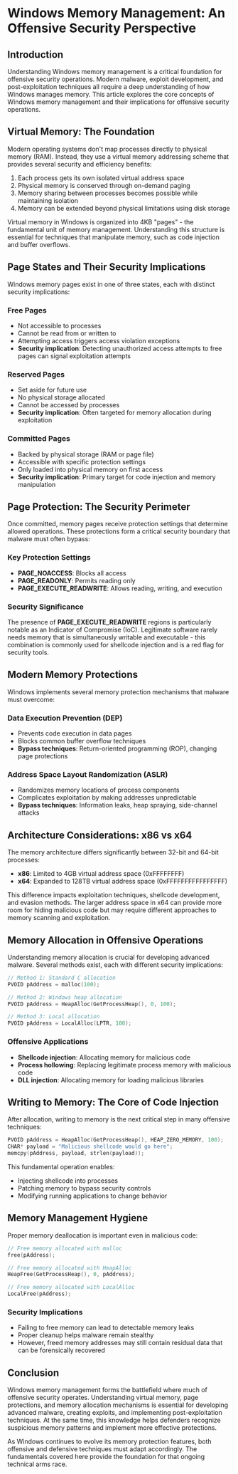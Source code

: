 # Windows Memory Management: An Offensive Security Perspective

## Introduction

Understanding Windows memory management is a critical foundation for offensive security operations. Modern malware, exploit development, and post-exploitation techniques all require a deep understanding of how Windows manages memory. This article explores the core concepts of Windows memory management and their implications for offensive security operations.

## Virtual Memory: The Foundation

Modern operating systems don't map processes directly to physical memory (RAM). Instead, they use a virtual memory addressing scheme that provides several security and efficiency benefits:

1. Each process gets its own isolated virtual address space
2. Physical memory is conserved through on-demand paging
3. Memory sharing between processes becomes possible while maintaining isolation
4. Memory can be extended beyond physical limitations using disk storage

Virtual memory in Windows is organized into 4KB "pages" - the fundamental unit of memory management. Understanding this structure is essential for techniques that manipulate memory, such as code injection and buffer overflows.

## Page States and Their Security Implications

Windows memory pages exist in one of three states, each with distinct security implications:

### Free Pages
- Not accessible to processes
- Cannot be read from or written to
- Attempting access triggers access violation exceptions
- **Security implication**: Detecting unauthorized access attempts to free pages can signal exploitation attempts

### Reserved Pages
- Set aside for future use
- No physical storage allocated
- Cannot be accessed by processes
- **Security implication**: Often targeted for memory allocation during exploitation

### Committed Pages  
- Backed by physical storage (RAM or page file)
- Accessible with specific protection settings
- Only loaded into physical memory on first access
- **Security implication**: Primary target for code injection and memory manipulation

## Page Protection: The Security Perimeter

Once committed, memory pages receive protection settings that determine allowed operations. These protections form a critical security boundary that malware must often bypass:

### Key Protection Settings
- **PAGE_NOACCESS**: Blocks all access
- **PAGE_READONLY**: Permits reading only
- **PAGE_EXECUTE_READWRITE**: Allows reading, writing, and execution
  
### Security Significance
The presence of **PAGE_EXECUTE_READWRITE** regions is particularly notable as an Indicator of Compromise (IoC). Legitimate software rarely needs memory that is simultaneously writable and executable - this combination is commonly used for shellcode injection and is a red flag for security tools.

## Modern Memory Protections

Windows implements several memory protection mechanisms that malware must overcome:

### Data Execution Prevention (DEP)
- Prevents code execution in data pages
- Blocks common buffer overflow techniques
- **Bypass techniques**: Return-oriented programming (ROP), changing page protections

### Address Space Layout Randomization (ASLR)
- Randomizes memory locations of process components
- Complicates exploitation by making addresses unpredictable
- **Bypass techniques**: Information leaks, heap spraying, side-channel attacks

## Architecture Considerations: x86 vs x64

The memory architecture differs significantly between 32-bit and 64-bit processes:
- **x86**: Limited to 4GB virtual address space (0xFFFFFFFF)
- **x64**: Expanded to 128TB virtual address space (0xFFFFFFFFFFFFFFFF)

This difference impacts exploitation techniques, shellcode development, and evasion methods. The larger address space in x64 can provide more room for hiding malicious code but may require different approaches to memory scanning and exploitation.

## Memory Allocation in Offensive Operations

Understanding memory allocation is crucial for developing advanced malware. Several methods exist, each with different security implications:

```c
// Method 1: Standard C allocation
PVOID pAddress = malloc(100);

// Method 2: Windows heap allocation
PVOID pAddress = HeapAlloc(GetProcessHeap(), 0, 100);

// Method 3: Local allocation
PVOID pAddress = LocalAlloc(LPTR, 100);
```

### Offensive Applications
- **Shellcode injection**: Allocating memory for malicious code
- **Process hollowing**: Replacing legitimate process memory with malicious code
- **DLL injection**: Allocating memory for loading malicious libraries

## Writing to Memory: The Core of Code Injection

After allocation, writing to memory is the next critical step in many offensive techniques:

```c
PVOID pAddress = HeapAlloc(GetProcessHeap(), HEAP_ZERO_MEMORY, 100);
CHAR* payload = "Malicious shellcode would go here";
memcpy(pAddress, payload, strlen(payload));
```

This fundamental operation enables:
- Injecting shellcode into processes
- Patching memory to bypass security controls
- Modifying running applications to change behavior

## Memory Management Hygiene

Proper memory deallocation is important even in malicious code:

```c
// Free memory allocated with malloc
free(pAddress);

// Free memory allocated with HeapAlloc
HeapFree(GetProcessHeap(), 0, pAddress);

// Free memory allocated with LocalAlloc
LocalFree(pAddress);
```

### Security Implications
- Failing to free memory can lead to detectable memory leaks
- Proper cleanup helps malware remain stealthy
- However, freed memory addresses may still contain residual data that can be forensically recovered

## Conclusion

Windows memory management forms the battlefield where much of offensive security operates. Understanding virtual memory, page protections, and memory allocation mechanisms is essential for developing advanced malware, creating exploits, and implementing post-exploitation techniques. At the same time, this knowledge helps defenders recognize suspicious memory patterns and implement more effective protections.

As Windows continues to evolve its memory protection features, both offensive and defensive techniques must adapt accordingly. The fundamentals covered here provide the foundation for that ongoing technical arms race.
